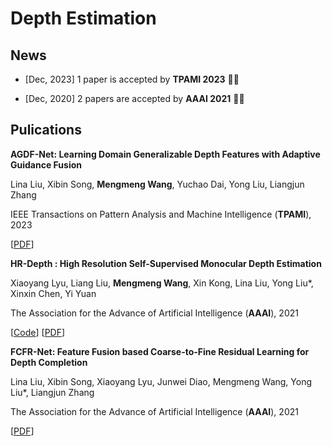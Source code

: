 # Depth Estimation

## News

- [Dec, 2023] 1 paper is accepted by **TPAMI 2023**  :tada::tada:

- [Dec, 2020] 2 papers are accepted by **AAAI 2021**  :tada::tada:

  

## Pulications

<ProjectCard image="/projects/agdf.png" hideBorder=true>

**AGDF-Net: Learning Domain Generalizable Depth Features with Adaptive Guidance Fusion**

Lina Liu, Xibin Song, **Mengmeng Wang**, Yuchao Dai, Yong Liu, Liangjun Zhang

IEEE Transactions on Pattern Analysis and Machine Intelligence (**TPAMI**), 2023

  [[PDF](https://ieeexplore.ieee.org/abstract/document/10356721/)]

</ProjectCard>

<ProjectCard image="/projects/HRNet.gif" hideBorder=true>

**HR-Depth : High Resolution Self-Supervised Monocular Depth Estimation**

Xiaoyang Lyu, Liang Liu, **Mengmeng Wang**, Xin Kong, Lina Liu, Yong Liu*, Xinxin Chen, Yi Yuan

The Association for the Advance of Artificial Intelligence (**AAAI**), 2021

  [[Code](https://github.com/shawLyu/HR-Depth)] [[PDF](https://arxiv.org/pdf/2012.07356.pdf)]

</ProjectCard>

<ProjectCard image="/projects/FCRNet.png" hideBorder=true>

**FCFR-Net: Feature Fusion based Coarse-to-Fine Residual Learning for Depth Completion**

Lina Liu, Xibin Song, Xiaoyang Lyu, Junwei Diao, Mengmeng Wang, Yong Liu*, Liangjun Zhang 

The Association for the Advance of Artificial Intelligence (**AAAI**), 2021

 [[PDF]()]

</ProjectCard>